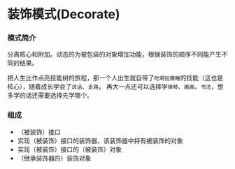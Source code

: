 # 装饰模式(Decorate)

### 模式简介

分离核心和附加。动态的为被包装的对象增加功能，根据装饰的顺序不同能产生不同的结果。

把人生比作点亮技能树的旅程，那一个人出生就自带了`吃喝拉撒睡`的技能（这也是核心），随着成长学会了`说话`、`走路`，
再大一点还可以选择学`弹琴`、`画画`、`书法`，想多学的话还需要选择先学哪个。

### 组成

- （被装饰）接口
- 实现（被装饰）接口的装饰器，该装饰器中持有被装饰的对象
- 实现（被装饰）接口的（被装饰）对象
- （继承装饰器的）装饰对象